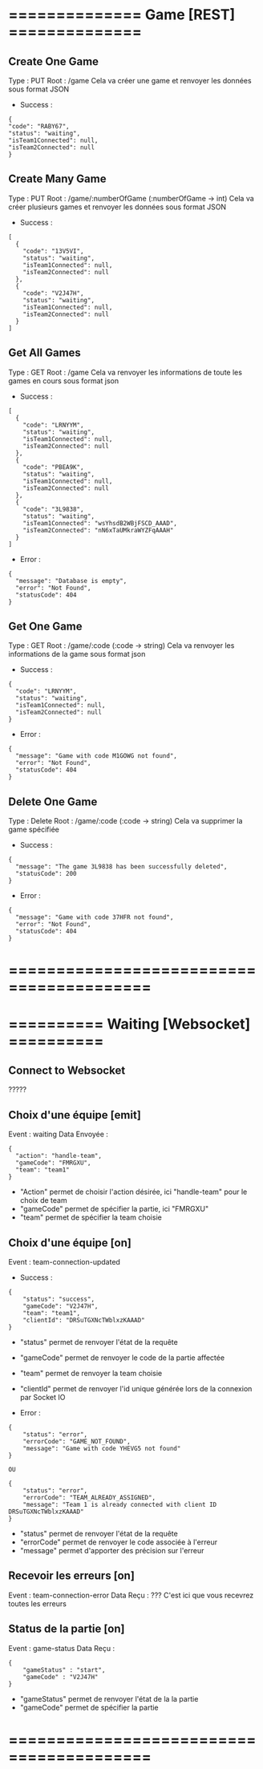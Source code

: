 # ============== Game [REST] ==============

## Create One Game 
Type : PUT
Root : /game
Cela va créer une game et renvoyer les données sous format JSON
- Success :
```
{
"code": "RABY67",
"status": "waiting",
"isTeam1Connected": null,
"isTeam2Connected": null
}
```


## Create Many Game 
Type : PUT
Root : /game/:numberOfGame
(:numberOfGame -> int)
Cela va créer plusieurs games et renvoyer les données sous format JSON
- Success :
```
[
  {
    "code": "13V5VI",
    "status": "waiting",
    "isTeam1Connected": null,
    "isTeam2Connected": null
  },
  {
    "code": "V2J47H",
    "status": "waiting",
    "isTeam1Connected": null,
    "isTeam2Connected": null
  }
]
```


## Get All Games
Type : GET
Root : /game
Cela va renvoyer les informations de toute les games en cours sous format json
- Success : 
```
[
  {
    "code": "LRNYYM",
    "status": "waiting",
    "isTeam1Connected": null,
    "isTeam2Connected": null
  },
  {
    "code": "PBEA9K",
    "status": "waiting",
    "isTeam1Connected": null,
    "isTeam2Connected": null
  },
  {
    "code": "3L9838",
    "status": "waiting",
    "isTeam1Connected": "wsYhsdB2WBjFSCD_AAAD",
    "isTeam2Connected": "nN6xTaUMkraWYZFqAAAH"
  }
]
```

- Error : 
```
{
  "message": "Database is empty",
  "error": "Not Found",
  "statusCode": 404
}
```


## Get One Game 
Type : GET
Root : /game/:code
(:code -> string)
Cela va renvoyer les informations de la game sous format json
- Success :
```
{
  "code": "LRNYYM",
  "status": "waiting",
  "isTeam1Connected": null,
  "isTeam2Connected": null
}
```

- Error : 
```
{
  "message": "Game with code M1GOWG not found",
  "error": "Not Found",
  "statusCode": 404
}
```


## Delete One Game 
Type : Delete
Root : /game/:code
(:code -> string)
Cela va supprimer la game spécifiée
- Success :
```
{
  "message": "The game 3L9838 has been successfully deleted",
  "statusCode": 200
}
```

- Error :
```
{
  "message": "Game with code 37HFR not found",
  "error": "Not Found",
  "statusCode": 404
}
```
# =========================================

# ========== Waiting [Websocket] ==========

## Connect to Websocket
????? 

## Choix d'une équipe [emit]
Event : waiting
Data Envoyée : 
```
{
  "action": "handle-team",
  "gameCode": "FMRGXU",
  "team": "team1"
}
```
- "Action" permet de choisir l'action désirée, ici "handle-team" pour le choix de team
- "gameCode" permet de spécifier la partie, ici "FMRGXU"
- "team" permet de spécifier la team choisie

## Choix d'une équipe [on]
Event : team-connection-updated
- Success :
```
{
    "status": "success",
    "gameCode": "V2J47H",
    "team": "team1",
    "clientId": "DRSuTGXNcTWblxzKAAAD"
}
```
  - "status" permet de renvoyer l'état de la requête
  - "gameCode" permet de renvoyer le code de la partie affectée
  - "team" permet de renvoyer la team choisie
  - "clientId" permet de renvoyer l'id unique générée lors de la connexion par Socket IO

- Error : 
```
{
    "status": "error",
    "errorCode": "GAME_NOT_FOUND",
    "message": "Game with code YHEVG5 not found"
}

OU 

{
    "status": "error",
    "errorCode": "TEAM_ALREADY_ASSIGNED",
    "message": "Team 1 is already connected with client ID DRSuTGXNcTWblxzKAAAD"
}
```
- "status" permet de renvoyer l'état de la requête
- "errorCode" permet de renvoyer le code associée à l'erreur
- "message" permet d'apporter des précision sur l'erreur


## Recevoir les erreurs [on]
Event : team-connection-error
Data Reçu : ???
C'est ici que vous recevrez toutes les erreurs


## Status de la partie [on]
Event : game-status
Data Reçu : 
```
{
    "gameStatus" : "start",
    "gameCode" : "V2J47H"
}
```
- "gameStatus" permet de renvoyer l'état de la la partie
- "gameCode" permet de spécifier la partie



# =========================================